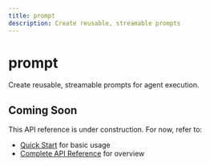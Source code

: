 ```yaml
---
title: prompt
description: Create reusable, streamable prompts
---
```


# prompt

Create reusable, streamable prompts for agent execution.

## Coming Soon

This API reference is under construction. For now, refer to:

- [Quick Start](/getting-started/quick-start/) for basic usage
- [Complete API Reference](/api/) for overview
